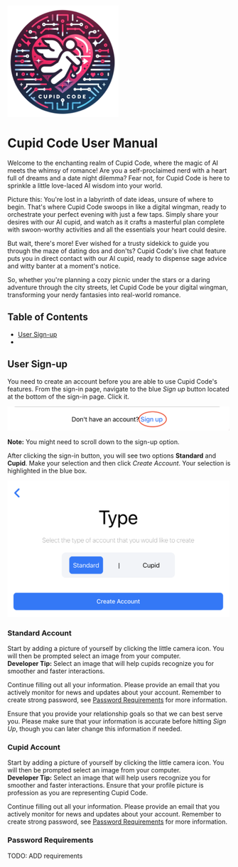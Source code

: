 <img src="cupid_code.png" alt="Cupid Code Pic" width="250"/>

# Cupid Code User Manual

Welcome to the enchanting realm of Cupid Code, where the magic of AI meets the whimsy of romance! Are you a self-proclaimed nerd with a heart full of dreams and a date night dilemma? Fear not, for Cupid Code is here to sprinkle a little love-laced AI wisdom into your world.

Picture this: You're lost in a labyrinth of date ideas, unsure of where to begin. That's where Cupid Code swoops in like a digital wingman, ready to orchestrate your perfect evening with just a few taps. Simply share your desires with our AI cupid, and watch as it crafts a masterful plan complete with swoon-worthy activities and all the essentials your heart could desire.

But wait, there's more! Ever wished for a trusty sidekick to guide you through the maze of dating dos and don'ts? Cupid Code's live chat feature puts you in direct contact with our AI cupid, ready to dispense sage advice and witty banter at a moment's notice.

So, whether you're planning a cozy picnic under the stars or a daring adventure through the city streets, let Cupid Code be your digital wingman, transforming your nerdy fantasies into real-world romance.
## Table of Contents
- [User Sign-up](#user-sign-up)
- 
## User Sign-up
You need to create an account before you are able to use Cupid Code's features. From the sign-in page, navigate to the blue *Sign up* button located at the bottom of the sign-in page. Click it.

<img src="sign_up_button.png" alt="Sign up Button Example" width="500"/> 

**Note:** You might need to scroll down to the sign-up option.

After clicking the sign-in button, you will see two options **Standard** and **Cupid**. Make your selection and then click *Create Account*. Your selection is highlighted in the blue box.

<img src="type_selection.png" alt="Type selection screen" width="500"/>

### Standard Account
Start by adding a picture of yourself by clicking the little camera icon. You will then be prompted select an image from your computer.  
**Developer Tip:** Select an image that will help cupids recognize you for smoother and faster interactions.

Continue filling out all your information. Please provide an email that you actively monitor for news and updates about your account. Remember to create strong password, see [Password Requirements](##Password-Requirements) for more information.

Ensure that you provide your relationship goals so that we can best serve you. Please make sure that your information is accurate before hitting *Sign Up*, though you can later change this information if needed.
### Cupid Account
Start by adding a picture of yourself by clicking the little camera icon. You will then be prompted select an image from your computer.  
**Developer Tip:** Select an image that will help users recognize you for smoother and faster interactions. Ensure that your profile picture is profession as you are representing Cupid Code.

Continue filling out all your information. Please provide an email that you actively monitor for news and updates about your account.  Remember to create strong password, see [Password Requirements](##Password-Requirements) for more information.

### Password Requirements
TODO: ADD requirements

